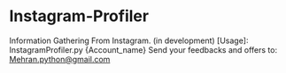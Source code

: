 # Instagram-Profiler
Information Gathering From Instagram. (in development)
[Usage]: InstagramProfiler.py {Account_name}
Send your feedbacks and offers to:
    Mehran.python@gmail.com
